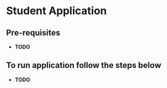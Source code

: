 # Student Application

## Pre-requisites
- **TODO**

## To run application follow the steps below
- **TODO** 
